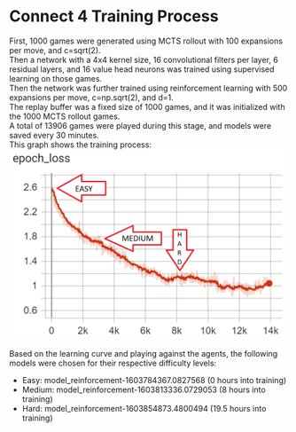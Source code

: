 # Connect 4 Training Process
First, 1000 games were generated using MCTS rollout with 100 expansions per move, and c=sqrt(2).  
Then a network with a 4x4 kernel size, 16 convolutional filters per layer, 6 residual layers, and 16 value head neurons was trained using supervised learning on those games.  
Then the network was further trained using reinforcement learning with 500 expansions per move, c=np.sqrt(2), and d=1.  
The replay buffer was a fixed size of 1000 games, and it was initialized with the 1000 MCTS rollout games.  
A total of 13906 games were played during this stage, and models were saved every 30 minutes.  
This graph shows the training process:  
![Epoch Loss](/training/Connect4/logs/training_process.png)  

Based on the learning curve and playing against the agents, the following models were chosen for their respective difficulty levels:  
- Easy: model_reinforcement-1603784367.0827568 (0 hours into training)  
- Medium: model_reinforcement-1603813336.0729053 (8 hours into training)  
- Hard: model_reinforcement-1603854873.4800494 (19.5 hours into training)  
